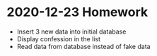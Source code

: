 # 2020-12-23 Homework

- Insert 3 new data into initial database
- Display confession in the list
- Read data from database instead of fake data